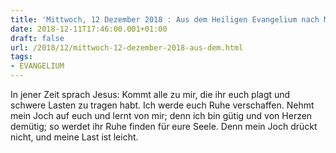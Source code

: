 ```yaml
---
title: 'Mittwoch, 12 Dezember 2018 : Aus dem Heiligen Evangelium nach Matthäus - Mt 11,28-30.'
date: 2018-12-11T17:46:00.001+01:00
draft: false
url: /2018/12/mittwoch-12-dezember-2018-aus-dem.html
tags: 
- EVANGELIUM
---
```


In jener Zeit sprach Jesus: Kommt alle zu mir, die ihr euch plagt und schwere Lasten zu tragen habt. Ich werde euch Ruhe verschaffen. Nehmt mein Joch auf euch und lernt von mir; denn ich bin gütig und von Herzen demütig; so werdet ihr Ruhe finden für eure Seele. Denn mein Joch drückt nicht, und meine Last ist leicht.